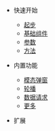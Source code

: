 * 快速开始
  * [起步](zh-cn/)
  * [基础组件](zh-cn/Widget)
  * [参数](zh-cn/Params)
  * [方法](zh-cn/Function)
* 内置功能
  * [模态弹窗](zh-cn/Modal)
  * [轮播](zh-cn/Carousel)
  * [数据请求](zh-cn/axios)
  * [更多](zh-cn/More)

* 扩展
